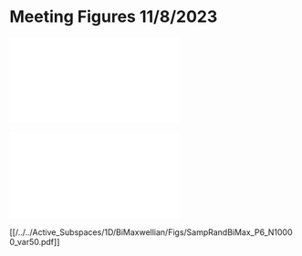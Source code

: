 # Meeting Figures 11/8/2023

![Max random samples figure](./Active_Subspaces/1D/Maxwellian/Figs/SampRandMax_P3_N10000_var50.pdf)

![BiMax random samples figure](../../Active_Subspaces/1D/BiMaxwellian/Figs/SampRandBiMax_P6_N10000_var50.pdf)

[[/../../Active_Subspaces/1D/BiMaxwellian/Figs/SampRandBiMax_P6_N10000_var50.pdf]]
